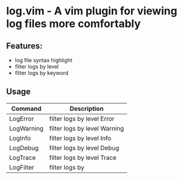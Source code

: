 # log.vim - A vim plugin for viewing log files more comfortably

## Features:
- log file syntax highlight
- filter logs by level
- filter logs by keyword

## Usage
|Command|Description|
|----|----|
|LogError|filter logs by level Error|
|LogWarning|filter logs by level Warning|
|LogInfo|filter logs by level Info|
|LogDebug|filter logs by level Debug|
|LogTrace|filter logs by level Trace|
|LogFilter <keyword>|filter logs by <keyword>|

